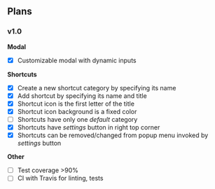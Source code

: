 ## Plans

### v1.0

**Modal**

- [x] Customizable modal with dynamic inputs

**Shortcuts**

- [x] Create a new shortcut category by specifying its name
- [x] Add shortcut by specifying its name and title
- [x] Shortcut icon is the first letter of the title
- [x] Shortcut icon background is a fixed color
- [ ] Shortcuts have only one _default_ category
- [x] Shortcuts have _settings_ button in right top corner
- [x] Shortcuts can be removed/changed from popup menu invoked by _settings_ button

**Other**

- [ ] Test coverage >90%
- [ ] CI with Travis for linting, tests
